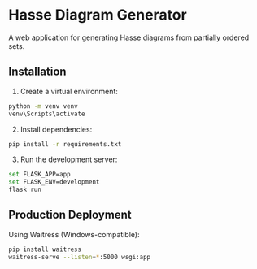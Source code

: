 # Hasse Diagram Generator

A web application for generating Hasse diagrams from partially ordered sets.

## Installation

1. Create a virtual environment:
```bash
python -m venv venv
venv\Scripts\activate
```

2. Install dependencies:
```bash
pip install -r requirements.txt
```

3. Run the development server:
```bash
set FLASK_APP=app
set FLASK_ENV=development
flask run
```

## Production Deployment

Using Waitress (Windows-compatible):
```bash
pip install waitress
waitress-serve --listen=*:5000 wsgi:app
```
